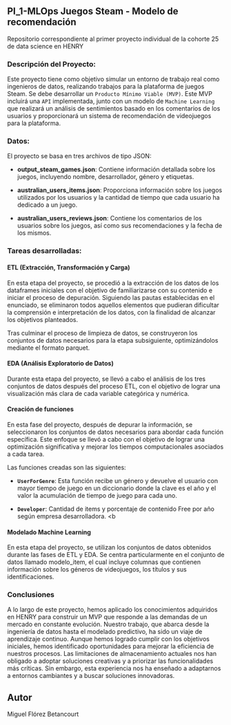 ## PI_1-MLOps Juegos Steam - Modelo de recomendación

Repositorio correspondiente al primer proyecto individual de la cohorte 25 de data science en HENRY

### Descripción del Proyecto:

Este proyecto tiene como objetivo simular un entorno de trabajo real como ingenieros de datos, realizando trabajos para la plataforma de juegos Steam. Se debe desarrollar un `Producto Mínimo Viable (MVP)`. Este MVP incluirá una `API` implementada, junto con un modelo de `Machine Learning` que realizará un análisis de sentimientos basado en los comentarios de los usuarios y proporcionará un sistema de recomendación de videojuegos para la plataforma.

### Datos:

El proyecto se basa en tres archivos de tipo JSON:

+ **output_steam_games.json**: Contiene información detallada sobre los juegos, incluyendo nombre, desarrollador, género y etiquetas.

+ **australian_users_items.json**: Proporciona información sobre los juegos utilizados por los usuarios y la cantidad de tiempo que cada usuario ha dedicado a un juego.

+ **australian_users_reviews.json**: Contiene los comentarios de los usuarios sobre los juegos, así como sus recomendaciones y la fecha de los mismos.


### Tareas desarrolladas:

#### ETL (Extracción, Transformación y Carga)


En esta etapa del proyecto, se procedió a la extracción de los datos de los dataframes iniciales con el objetivo de familiarizarse con su contenido e iniciar el proceso de depuración. Siguiendo las pautas establecidas en el enunciado, se eliminaron todos aquellos elementos que pudieran dificultar la comprensión e interpretación de los datos, con la finalidad de alcanzar los objetivos planteados.

Tras culminar el proceso de limpieza de datos, se construyeron los conjuntos de datos necesarios para la etapa subsiguiente, optimizándolos mediante el formato parquet.

#### EDA (Análisis Exploratorio de Datos)

Durante esta etapa del proyecto, se llevó a cabo el análisis de los tres conjuntos de datos después del proceso ETL, con el objetivo de lograr una visualización más clara de cada variable categórica y numérica.


#### Creación de funciones

En esta fase del proyecto, después de depurar la información, se seleccionaron los conjuntos de datos necesarios para abordar cada función específica. Este enfoque se llevó a cabo con el objetivo de lograr una optimización significativa y mejorar los tiempos computacionales asociados a cada tarea.

Las funciones creadas son las siguientes: 

* **`UserForGenre`**: Esta función recibe un género y devuelve el usuario con mayor tiempo de juego en un diccionario donde la clave es el año y el valor la acumulación de tiempo de juego para cada uno.

* **`Developer`**: Cantidad de items y porcentaje de contenido Free por año según empresa desarrolladora. <b

#### Modelado Machine Learning

En esta etapa del proyecto, se utilizan los conjuntos de datos obtenidos durante las fases de ETL y EDA. Se centra particularmente en el conjunto de datos llamado modelo_item, el cual incluye columnas que contienen información sobre los géneros de videojuegos, los títulos y sus identificaciones. 

### Conclusiones 

A lo largo de este proyecto, hemos aplicado los conocimientos adquiridos en HENRY para construir un MVP que responde a las demandas de un mercado en constante evolución. Nuestro trabajo, que abarca desde la ingeniería de datos hasta el modelado predictivo, ha sido un viaje de aprendizaje continuo. Aunque hemos logrado cumplir con los objetivos iniciales, hemos identificado oportunidades para mejorar la eficiencia de nuestros procesos. Las limitaciones de almacenamiento actuales nos han obligado a adoptar soluciones creativas y a priorizar las funcionalidades más críticas. Sin embargo, esta experiencia nos ha enseñado a adaptarnos a entornos cambiantes y a buscar soluciones innovadoras.


## Autor
Miguel Flórez Betancourt 

